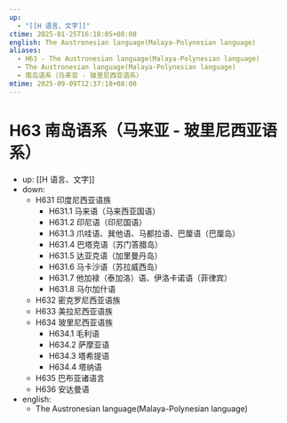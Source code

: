 ```yaml
---
up:
  - "[[H 语言、文字]]"
ctime: 2025-01-25T16:18:05+08:00
english: The Austronesian language(Malaya-Polynesian language)
aliases:
  - H63 - The Austronesian language(Malaya-Polynesian language)
  - The Austronesian language(Malaya-Polynesian language)
  - 南岛语系（马来亚 - 玻里尼西亚语系）
mtime: 2025-09-09T12:37:18+08:00
---
```


# H63 南岛语系（马来亚 - 玻里尼西亚语系）

- up: [[H 语言、文字]]
- down:
	- H631 印度尼西亚语族
		- H631.1 马来语（马来西亚国语）
		- H631.2 印尼语（印尼国语）
		- H631.3 爪哇语、巽他语、马都拉语、巴厘语（巴厘岛）
		- H631.4 巴塔克语（苏门答腊岛）
		- H631.5 达亚克语（加里曼丹岛）
		- H631.6 马卡沙语（苏拉威西岛）
		- H631.7 他加禄（泰加洛）语、伊洛卡诺语（菲律宾）
		- H631.8 马尔加什语
	- H632 密克罗尼西亚语族
	- H633 美拉尼西亚语族
	- H634 玻里尼西亚语族
		- H634.1 毛利语
		- H634.2 萨摩亚语
		- H634.3 塔希提语
		- H634.4 塔纳语
	- H635 巴布亚诸语言
	- H636 安达曼语
- english:
	- The Austronesian language(Malaya-Polynesian language)

